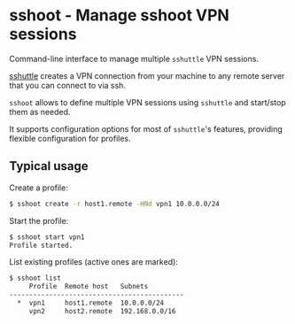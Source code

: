 # sshoot - Manage sshoot VPN sessions

Command-line interface to manage multiple `sshuttle` VPN sessions.

[sshuttle](https://github.com/apenwarr/sshuttle) creates a VPN connection from
your machine to any remote server that you can connect to via ssh.

`sshoot` allows to define multiple VPN sessions using `sshuttle` and start/stop
them as needed.

It supports configuration options for most of `sshuttle`'s features, providing
flexible configuration for profiles.


## Typical usage

Create a profile:

```bash
$ sshoot create -r host1.remote -HNd vpn1 10.0.0.0/24
```

Start the profile:

```bash
$ sshoot start vpn1
Profile started.
```

List existing profiles (active ones are marked):

```bash
$ sshoot list
     Profile  Remote host   Subnets
--------------------------------------------
  *  vpn1     host1.remote  10.0.0.0/24
     vpn2     host2.remote  192.168.0.0/16
```
